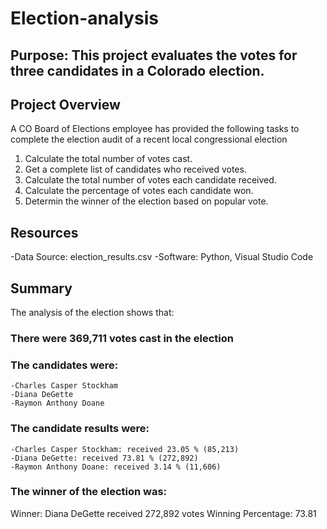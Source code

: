 # Election-analysis
## Purpose: This project evaluates the votes for three candidates in a Colorado election.  
## Project Overview
A CO Board of Elections employee has provided the following tasks to complete the election audit of a recent local congressional election
1. Calculate the total number of votes cast.
2. Get a complete list of candidates who received votes.
3. Calculate the total number of votes each candidate received.
4. Calculate the percentage of votes each candidate won.
5. Determin the winner of the election based on popular vote.

## Resources
-Data Source: election_results.csv
-Software: Python, Visual Studio Code

## Summary
The analysis of the election shows that:
### There were 369,711 votes cast in the election
### The candidates were:
    -Charles Casper Stockham
    -Diana DeGette
    -Raymon Anthony Doane
### The candidate results were:
    -Charles Casper Stockham: received 23.05 % (85,213)
    -Diana DeGette: received 73.81 % (272,892)
    -Raymon Anthony Doane: received 3.14 % (11,606)
### The winner of the election was:
   Winner: Diana DeGette 
   received 272,892 votes
   Winning Percentage: 73.81
